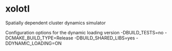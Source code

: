 # xolotl
Spatially dependent cluster dynamics simulator

Configuration options for the dynamic loading version
-DBUILD_TESTS=no -DCMAKE_BUILD_TYPE=Release -DBUILD_SHARED_LIBS=yes -DDYNAMIC_LOADING=ON
